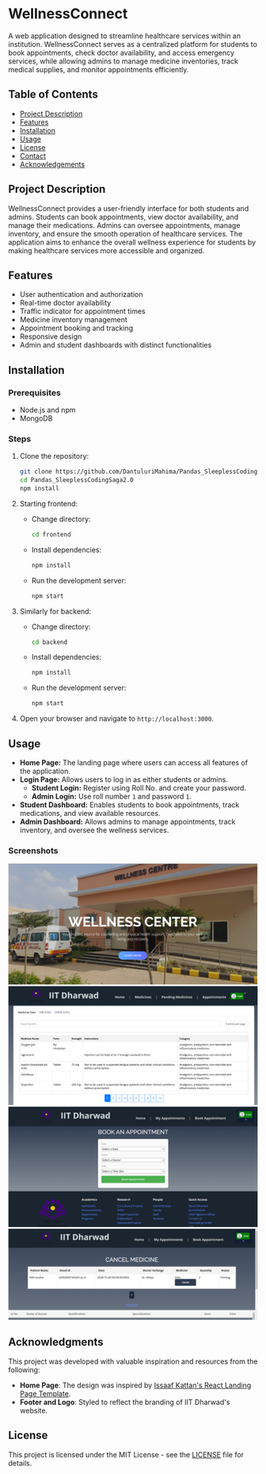 # WellnessConnect

A web application designed to streamline healthcare services within an institution. WellnessConnect serves as a centralized platform for students to book appointments, check doctor availability, and access emergency services, while allowing admins to manage medicine inventories, track medical supplies, and monitor appointments efficiently.

## Table of Contents
- [Project Description](#project-description)
- [Features](#features)
- [Installation](#installation)
- [Usage](#usage)
- [License](#license)
- [Contact](#contact)
- [Acknowledgements](#acknowledgements)

## Project Description
WellnessConnect provides a user-friendly interface for both students and admins. Students can book appointments, view doctor availability, and manage their medications. Admins can oversee appointments, manage inventory, and ensure the smooth operation of healthcare services. The application aims to enhance the overall wellness experience for students by making healthcare services more accessible and organized.

## Features
- User authentication and authorization
- Real-time doctor availability
- Traffic indicator for appointment times
- Medicine inventory management
- Appointment booking and tracking
- Responsive design
- Admin and student dashboards with distinct functionalities

## Installation

### Prerequisites
- Node.js and npm
- MongoDB

### Steps
1. Clone the repository:
    ```bash
    git clone https://github.com/DantuluriMahima/Pandas_SleeplessCodingSaga2.0.git
    cd Pandas_SleeplessCodingSaga2.0
    npm install
    ```

2. Starting frontend:

    - Change directory:
        ```bash
        cd frontend
        ```
   
    - Install dependencies:
        ```bash
        npm install
        ```
   
    - Run the development server:
        ```bash
        npm start
        ```

3. Similarly for backend:

    - Change directory:
        ```bash
        cd backend
        ```
   
    - Install dependencies:
        ```bash
        npm install
        ```
   
    - Run the development server:
        ```bash
        npm start
        ```

4. Open your browser and navigate to `http://localhost:3000`.

## Usage
- **Home Page:** The landing page where users can access all features of the application.
- **Login Page:** Allows users to log in as either students or admins.
    - **Student Login:** Register using Roll No. and create your password.
    - **Admin Login:** Use roll number `1` and password `1`.
- **Student Dashboard:** Enables students to book appointments, track medications, and view available resources.
- **Admin Dashboard:** Allows admins to manage appointments, track inventory, and oversee the wellness services.

### Screenshots
![Home Page](home.PNG)
![Medicine Database](medicine.PNG)
![Appointment](appointment.PNG)
![User](user.PNG)

## Acknowledgments

This project was developed with valuable inspiration and resources from the following:

- **Home Page**: The design was inspired by [Issaaf Kattan's React Landing Page Template](https://github.com/issaafalkattan/React-Landing-Page-Template).
- **Footer and Logo**: Styled to reflect the branding of IIT Dharwad's website.

## License
This project is licensed under the MIT License - see the [LICENSE](LICENSE) file for details. 
